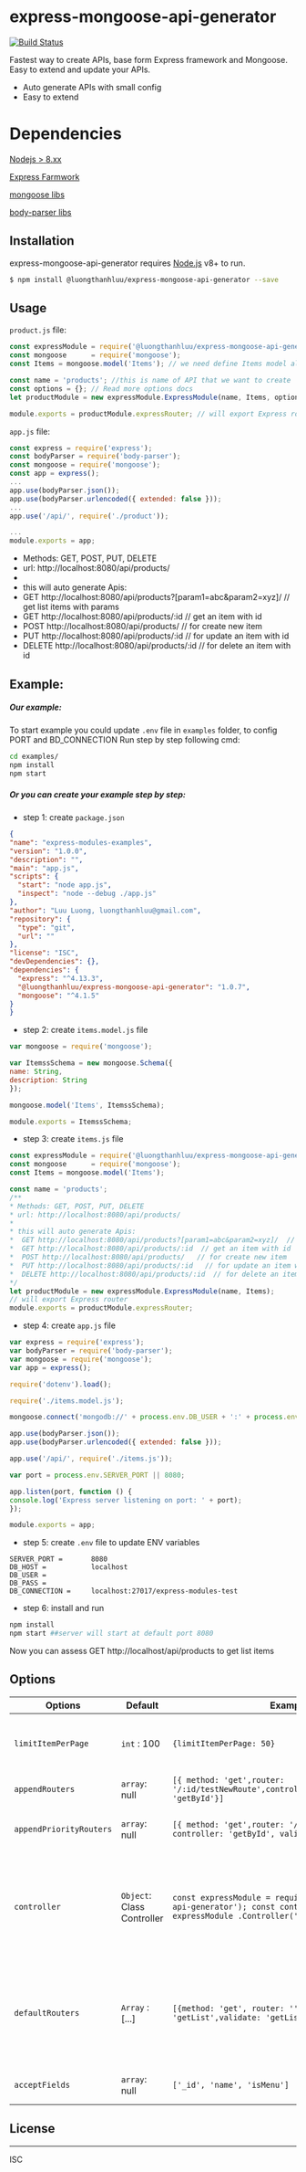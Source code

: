 # express-mongoose-api-generator


[![Build Status](https://travis-ci.org/joemccann/dillinger.svg?branch=master)](https://www.npmjs.com/package/@luongthanhluu/express-mongoose-api-generator)

Fastest way to create APIs, base form Express framework and Mongoose. Easy to extend and update your APIs.

  - Auto generate APIs with small config
  - Easy to extend
  
# Dependencies
[Nodejs > 8.xx](https://nodejs.org/)

[Express Farmwork](https://github.com/expressjs/express)

[mongoose libs](https://mongoosejs.com/)

[body-parser libs](https://www.npmjs.com/package/body-parser)

## Installation

express-mongoose-api-generator requires [Node.js](https://nodejs.org/) v8+ to run.

```sh
$ npm install @luongthanhluu/express-mongoose-api-generator --save
```
## Usage
`product.js` file:
```javascript
const expressModule = require('@luongthanhluu/express-mongoose-api-generator');
const mongoose      = require('mongoose');
const Items = mongoose.model('Items'); // we need define Items model already, see #Example for clear

const name = 'products'; //this is name of API that we want to create
const options = {}; // Read more options docs
let productModule = new expressModule.ExpressModule(name, Items, options);

module.exports = productModule.expressRouter; // will export Express router
```
`app.js` file:
```javascript
const express = require('express');
const bodyParser = require('body-parser');
const mongoose = require('mongoose');
const app = express();
...
app.use(bodyParser.json());
app.use(bodyParser.urlencoded({ extended: false }));
...
app.use('/api/', require('./product'));

...
module.exports = app;
```

 * Methods: GET, POST, PUT, DELETE
 * url: http://localhost:8080/api/products/
 * 
 * this will auto generate Apis:
 *  GET http://localhost:8080/api/products?[param1=abc&param2=xyz]/  // get list items with params
 *  GET http://localhost:8080/api/products/:id  // get an item with id
 *  POST http://localhost:8080/api/products/   // for create new item
 *  PUT http://localhost:8080/api/products/:id   // for update an item with id
 *  DELETE http://localhost:8080/api/products/:id  // for delete an item with id



## Example:
##### Our example:
To start example you could update `.env` file in `examples` folder, to config PORT and BD_CONNECTION
Run step by step following cmd: 
```sh
cd examples/
npm install
npm start
```
##### Or you can create your example step by step:
  - step 1: create `package.json`
  ```json
{
  "name": "express-modules-examples",
  "version": "1.0.0",
  "description": "",
  "main": "app.js",
  "scripts": {
    "start": "node app.js",
    "inspect": "node --debug ./app.js"
  },
  "author": "Luu Luong, luongthanhluu@gmail.com",
  "repository": {
    "type": "git",
    "url": ""
  },
  "license": "ISC",
  "devDependencies": {},
  "dependencies": {
    "express": "^4.13.3",
    "@luongthanhluu/express-mongoose-api-generator": "1.0.7",
    "mongoose": "^4.1.5"
  }
}

  ```
  - step 2: create `items.model.js` file
  ```javascript
var mongoose = require('mongoose');

var ItemssSchema = new mongoose.Schema({
  name: String,
  description: String
});

mongoose.model('Items', ItemssSchema);

module.exports = ItemssSchema;
  ````
  - step 3: create `items.js` file
  ```javascript
const expressModule = require('@luongthanhluu/express-mongoose-api-generator');
const mongoose      = require('mongoose');
const Items = mongoose.model('Items');

const name = 'products';
/**
 * Methods: GET, POST, PUT, DELETE
 * url: http://localhost:8080/api/products/
 * 
 * this will auto generate Apis:
 *  GET http://localhost:8080/api/products?[param1=abc&param2=xyz]/  // get list items with params
 *  GET http://localhost:8080/api/products/:id  // get an item with id
 *  POST http://localhost:8080/api/products/   // for create new item
 *  PUT http://localhost:8080/api/products/:id   // for update an item with id
 *  DELETE http://localhost:8080/api/products/:id  // for delete an item with id
 */
let productModule = new expressModule.ExpressModule(name, Items);
// will export Express router
module.exports = productModule.expressRouter;
  ```
  - step 4: create `app.js` file
  ```javascript
var express = require('express');
var bodyParser = require('body-parser');
var mongoose = require('mongoose');
var app = express();

require('dotenv').load();

require('./items.model.js');

mongoose.connect('mongodb://' + process.env.DB_USER + ':' + process.env.DB_PASS + '@' + process.env.DB_CONNECTION);

app.use(bodyParser.json());
app.use(bodyParser.urlencoded({ extended: false }));
 
app.use('/api/', require('./items.js'));

var port = process.env.SERVER_PORT || 8080;

app.listen(port, function () {
  console.log('Express server listening on port: ' + port);
});

module.exports = app;
  ```
  - step 5: create `.env` file to update ENV variables
  ```
SERVER_PORT =       8080
DB_HOST =           localhost
DB_USER =           
DB_PASS =           
DB_CONNECTION =     localhost:27017/express-modules-test
  ```
  - step 6: install and run
  ```sh
  npm install
  npm start ##server will start at default port 8080
  ```
  
  Now you can assess GET http://localhost/api/products to get list items

## Options


Options | Default | Example | Description
------ | -------- | ------ | ------------------
`limitItemPerPage` | `int` : 100 | `{limitItemPerPage: 50}` |limit items return per page when get list items
`appendRouters` | `array`: null | `[{ method: 'get',router: '/:id/testNewRoute',controller:'getById',validate: 'getById'}]` | to add new router
`appendPriorityRouters` | `array`: null | `[{ method: 'get',router: '/testNewRoute', controller: 'getById', validate: 'getById'}]` | to add new router with hight priority
`controller` | `Object`: Class Controller |  `const expressModule = require('express-mongoose-api-generator'); const controller = new expressModule .Controller('name');`| to replace default controller, read more docs about controller to extendable ()
`defaultRouters` | `Array` : [...]| `[{method: 'get', router: '', controller: 'getList',validate: 'getList'},...]`| to replace default routers list, so you can remove some APIs that you dont want to export
`acceptFields` | `array`: null | `['_id', 'name', 'isMenu']` | limit fields public to APIs
## License
----

ISC

[//]: # (These are reference links used in the body of this note and get stripped out when the markdown processor does its job. There is no need to format nicely because it shouldn't be seen. Thanks SO - http://stackoverflow.com/questions/4823468/store-comments-in-markdown-syntax)


   [dill]: <https://github.com/joemccann/dillinger>
   [git-repo-url]: <https://github.com/joemccann/dillinger.git>
   [john gruber]: <http://daringfireball.net>
   [df1]: <http://daringfireball.net/projects/markdown/>
   [markdown-it]: <https://github.com/markdown-it/markdown-it>
   [Ace Editor]: <http://ace.ajax.org>
   [node.js]: <http://nodejs.org>
   [Twitter Bootstrap]: <http://twitter.github.com/bootstrap/>
   [jQuery]: <http://jquery.com>
   [@tjholowaychuk]: <http://twitter.com/tjholowaychuk>
   [express]: <http://expressjs.com>
   [AngularJS]: <http://angularjs.org>
   [Gulp]: <http://gulpjs.com>

   [PlDb]: <https://github.com/joemccann/dillinger/tree/master/plugins/dropbox/README.md>
   [PlGh]: <https://github.com/joemccann/dillinger/tree/master/plugins/github/README.md>
   [PlGd]: <https://github.com/joemccann/dillinger/tree/master/plugins/googledrive/README.md>
   [PlOd]: <https://github.com/joemccann/dillinger/tree/master/plugins/onedrive/README.md>
   [PlMe]: <https://github.com/joemccann/dillinger/tree/master/plugins/medium/README.md>
   [PlGa]: <https://github.com/RahulHP/dillinger/blob/master/plugins/googleanalytics/README.md>
